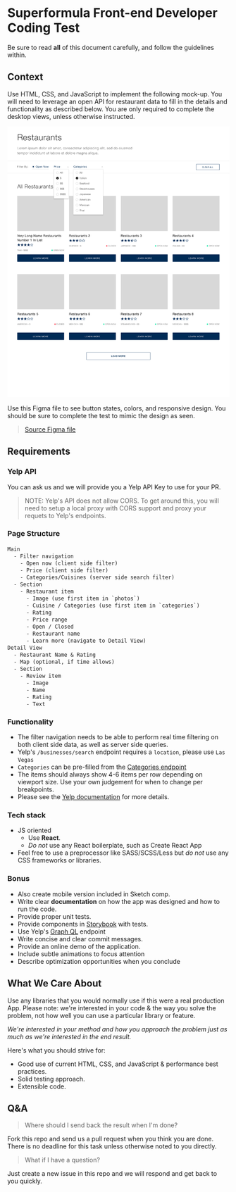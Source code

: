 # Superformula Front-end Developer Coding Test

Be sure to read **all** of this document carefully, and follow the guidelines within.

## Context

Use HTML, CSS, and JavaScript to implement the following mock-up. You will need to leverage an open API for restaurant data to fill in the details and functionality as described below. You are only required to complete the desktop views, unless otherwise instructed.

![Superformula-front-end-test-mockup](./mockup.png)

Use this Figma file to see button states, colors, and responsive design.  You should be sure to complete the test to mimic the design as seen.

> [Source Figma file](https://www.figma.com/file/4MqQhKPsnKetTud9tm6kDY/Superformula-FE-test-264388d?node-id=0%3A1)

## Requirements

### Yelp API

You can ask us and we will provide you a Yelp API Key to use for your PR.

> NOTE: Yelp's API does not allow CORS. To get around this, you will need to setup a local proxy with CORS support and proxy your requets to Yelp's endpoints.

### Page Structure

```
Main
  - Filter navigation
    - Open now (client side filter)
    - Price (client side filter)
    - Categories/Cuisines (server side search filter)
  - Section
    - Restaurant item
      - Image (use first item in `photos`)
      - Cuisine / Categories (use first item in `categories`)
      - Rating
      - Price range
      - Open / Closed
      - Restaurant name
      - Learn more (navigate to Detail View)
Detail View
  - Restaurant Name & Rating
  - Map (optional, if time allows)
  - Section
    - Review item
      - Image
      - Name
      - Rating
      - Text
```

### Functionality

- The filter navigation needs to be able to perform real time filtering on both client side data, as well as server side queries.
- Yelp's `/businesses/search` endpoint requires a `location`, please use `Las Vegas`
- `Categories` can be pre-filled from the [Categories endpoint](https://www.yelp.com/developers/documentation/v3/all_categories)
- The items should always show 4-6 items per row depending on viewport size. Use your own judgement for when to change per breakpoints.
- Please see the [Yelp documentation](https://www.yelp.com/developers/documentation/v3) for more details.

### Tech stack

- JS oriented
  - Use **React**.
  - _Do not_ use any React boilerplate, such as Create React App
- Feel free to use a preprocessor like SASS/SCSS/Less but _do not_ use any CSS frameworks or libraries.

### Bonus

- Also create mobile version included in Sketch comp.
- Write clear **documentation** on how the app was designed and how to run the code.
- Provide proper unit tests.
- Provide components in [Storybook](https://storybook.js.org) with tests.
- Use Yelp's [Graph QL](https://www.yelp.com/developers/graphql/guides/intro) endpoint
- Write concise and clear commit messages.
- Provide an online demo of the application.
- Include subtle animations to focus attention
- Describe optimization opportunities when you conclude

## What We Care About

Use any libraries that you would normally use if this were a real production App. Please note: we're interested in your code & the way you solve the problem, not how well you can use a particular library or feature.

_We're interested in your method and how you approach the problem just as much as we're interested in the end result._

Here's what you should strive for:

- Good use of current HTML, CSS, and JavaScript & performance best practices.
- Solid testing approach.
- Extensible code.

## Q&A

> Where should I send back the result when I'm done?

Fork this repo and send us a pull request when you think you are done. There is no deadline for this task unless otherwise noted to you directly.

> What if I have a question?

Just create a new issue in this repo and we will respond and get back to you quickly.
